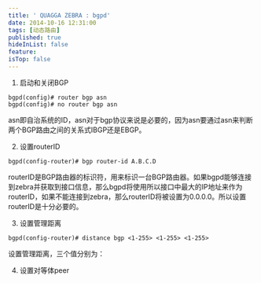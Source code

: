 ```yaml
---
title: ' QUAGGA ZEBRA : bgpd'
date: 2014-10-16 12:31:00
tags: [动态路由]
published: true
hideInList: false
feature: 
isTop: false
---
```


1. 启动和关闭BGP

```
bgpd(config)# router bgp asn
bgpd(config)# no router bgp asn
```

asn即自治系统的ID，asn对于bgp协议来说是必要的，因为asn要通过asn来判断两个BGP路由之间的关系式IBGP还是EBGP。

2. 设置routerID

```
bgpd(config-router)# bgp router-id A.B.C.D
```

routerID是BGP路由器的标识符，用来标识一台BGP路由器。如果bgpd能够连接到zebra并获取到接口信息，那么bgpd将使用所以接口中最大的IP地址来作为routerID，如果不能连接到zebra，那么routerID将被设置为0.0.0.0。所以设置routerID是十分必要的。

3. 设置管理距离

```
bgpd(config-router)# distance bgp <1-255> <1-255> <1-255>
```

设置管理距离，三个值分别为：
     
4. 设置对等体peer


